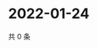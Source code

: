 # 2022-01-24

共 0 条

<!-- BEGIN WEIBO -->
<!-- 最后更新时间 Mon Jan 24 2022 12:11:13 GMT+0800 (China Standard Time) -->

<!-- END WEIBO -->
